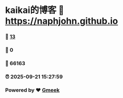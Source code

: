 # kaikai的博客 :link: https://naphjohn.github.io 
### :page_facing_up: [13](https://naphjohn.github.io/tag.html) 
### :speech_balloon: 0 
### :hibiscus: 66163 
### :alarm_clock: 2025-09-21 15:27:59 
### Powered by :heart: [Gmeek](https://github.com/Meekdai/Gmeek)

